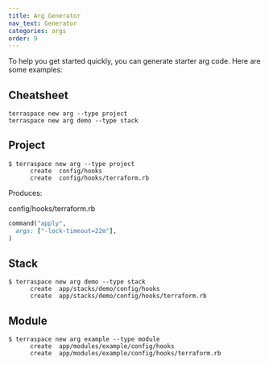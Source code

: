 ```yaml
---
title: Arg Generator
nav_text: Generator
categories: args
order: 9
---
```


To help you get started quickly, you can generate starter arg code. Here are some examples:

## Cheatsheet

    terraspace new arg --type project
    terraspace new arg demo --type stack

## Project

    $ terraspace new arg --type project
          create  config/hooks
          create  config/hooks/terraform.rb

Produces:

config/hooks/terraform.rb

```ruby
command("apply",
  args: ["-lock-timeout=22m"],
)
```

## Stack

    $ terraspace new arg demo --type stack
          create  app/stacks/demo/config/hooks
          create  app/stacks/demo/config/hooks/terraform.rb

## Module

    $ terraspace new arg example --type module
          create  app/modules/example/config/hooks
          create  app/modules/example/config/hooks/terraform.rb
